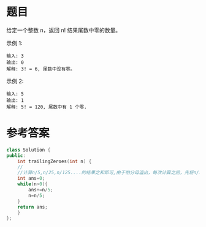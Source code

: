# 题目
给定一个整数 n，返回 n! 结果尾数中零的数量。

示例 1:

    输入: 3
    输出: 0
    解释: 3! = 6, 尾数中没有零。
示例 2:

    输入: 5
    输出: 1
    解释: 5! = 120, 尾数中有 1 个零.

# 参考答案
```c++
class Solution {
public:
    int trailingZeroes(int n) {
    //
    //计算n/5,n/25,n/125....的结果之和即可,由于怕分母溢出，每次计算之后，先将n/5，然后再重复计算即可（因为是5的倍数）
    int ans=0;
    while(n>0){
        ans+=n/5;
        n=n/5;
    }
    return ans;
    }
};
